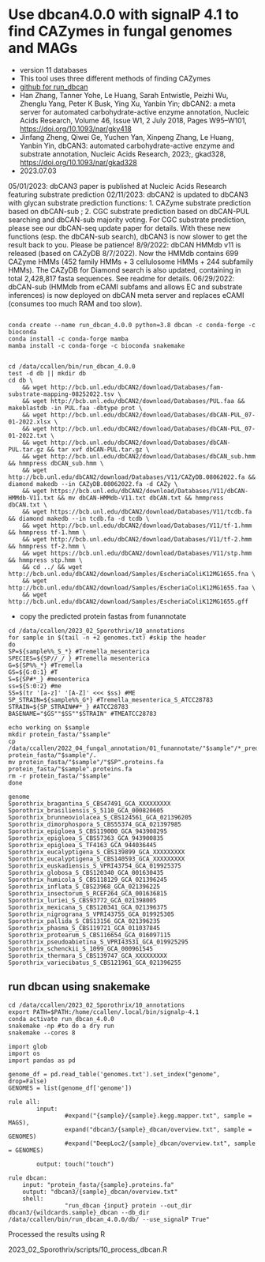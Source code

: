 # Use dbcan4.0.0 with signalP 4.1 to find CAZymes in fungal genomes and MAGs
* version 11 databases
* This tool uses three different methods of finding CAZymes
* [github for run_dbcan](https://github.com/linnabrown/run_dbcan)
* Han Zhang, Tanner Yohe, Le Huang, Sarah Entwistle, Peizhi Wu, Zhenglu Yang, Peter K Busk, Ying Xu, Yanbin Yin; dbCAN2: a meta server for automated carbohydrate-active enzyme annotation, Nucleic Acids Research, Volume 46, Issue W1, 2 July 2018, Pages W95–W101, https://doi.org/10.1093/nar/gky418
* Jinfang Zheng, Qiwei Ge, Yuchen Yan, Xinpeng Zhang, Le Huang, Yanbin Yin, dbCAN3: automated carbohydrate-active enzyme and substrate annotation, Nucleic Acids Research, 2023;, gkad328, https://doi.org/10.1093/nar/gkad328
* 2023.07.03


05/01/2023: dbCAN3 paper is published at Nucleic Acids Research featuring substrate prediction
02/11/2023: dbCAN2 is updated to dbCAN3 with glycan substrate prediction functions: 1. CAZyme substrate prediction based on dbCAN-sub ; 2. CGC substrate prediction based on dbCAN-PUL searching and dbCAN-sub majority voting. For CGC substrate prediction, please see our dbCAN-seq update paper for details. With these new functions (esp. the dbCAN-sub search), dbCAN3 is now slower to get the result back to you. Please be patience!
8/9/2022: dbCAN HMMdb v11 is released (based on CAZyDB 8/7/2022). Now the HMMdb contains 699 CAZyme HMMs (452 family HMMs + 3 cellulosome HMMs + 244 subfamily HMMs). The CAZyDB for Diamond search is also updated, containing in total 2,428,817 fasta sequences. See readme for details.
06/29/2022: dbCAN-sub (HMMdb from eCAMI subfams and allows EC and substrate inferences) is now deployed on dbCAN meta server and replaces eCAMI (consumes too much RAM and too slow).

```

conda create --name run_dbcan_4.0.0 python=3.8 dbcan -c conda-forge -c bioconda
conda install -c conda-forge mamba
mamba install -c conda-forge -c bioconda snakemake


cd /data/ccallen/bin/run_dbcan_4.0.0
test -d db || mkdir db
cd db \
    && wget http://bcb.unl.edu/dbCAN2/download/Databases/fam-substrate-mapping-08252022.tsv \
    && wget http://bcb.unl.edu/dbCAN2/download/Databases/PUL.faa && makeblastdb -in PUL.faa -dbtype prot \
    && wget http://bcb.unl.edu/dbCAN2/download/Databases/dbCAN-PUL_07-01-2022.xlsx \
    && wget http://bcb.unl.edu/dbCAN2/download/Databases/dbCAN-PUL_07-01-2022.txt \
    && wget http://bcb.unl.edu/dbCAN2/download/Databases/dbCAN-PUL.tar.gz && tar xvf dbCAN-PUL.tar.gz \
    && wget http://bcb.unl.edu/dbCAN2/download/Databases/dbCAN_sub.hmm && hmmpress dbCAN_sub.hmm \
    && wget http://bcb.unl.edu/dbCAN2/download/Databases/V11/CAZyDB.08062022.fa && diamond makedb --in CAZyDB.08062022.fa -d CAZy \
    && wget https://bcb.unl.edu/dbCAN2/download/Databases/V11/dbCAN-HMMdb-V11.txt && mv dbCAN-HMMdb-V11.txt dbCAN.txt && hmmpress dbCAN.txt \
    && wget https://bcb.unl.edu/dbCAN2/download/Databases/V11/tcdb.fa && diamond makedb --in tcdb.fa -d tcdb \
    && wget http://bcb.unl.edu/dbCAN2/download/Databases/V11/tf-1.hmm && hmmpress tf-1.hmm \
    && wget http://bcb.unl.edu/dbCAN2/download/Databases/V11/tf-2.hmm && hmmpress tf-2.hmm \
    && wget https://bcb.unl.edu/dbCAN2/download/Databases/V11/stp.hmm && hmmpress stp.hmm \
    && cd ../ && wget http://bcb.unl.edu/dbCAN2/download/Samples/EscheriaColiK12MG1655.fna \
    && wget http://bcb.unl.edu/dbCAN2/download/Samples/EscheriaColiK12MG1655.faa \
    && wget http://bcb.unl.edu/dbCAN2/download/Samples/EscheriaColiK12MG1655.gff
```

* copy the predicted protein fastas from funannotate
```
cd /data/ccallen/2023_02_Sporothrix/10_annotations
for sample in $(tail -n +2 genomes.txt) #skip the header
do
SP=${sample%%_S_*} #Tremella_mesenterica
SPECIES=${SP//_/ } #Tremella mesenterica
G=${SP%%_*} #Tremella
GS=${G:0:1} #T
S=${SP#*_} #mesenterica
ss=${S:0:2} #me
SS=$(tr '[a-z]' '[A-Z]' <<< $ss) #ME
SP_STRAIN=${sample%%_G*} #Tremella_mesenterica_S_ATCC28783
STRAIN=${SP_STRAIN##*_} #ATCC28783
BASENAME="$GS""$SS""$STRAIN" #TMEATCC28783

echo working on $sample
mkdir protein_fasta/"$sample"
cp /data/ccallen/2022_04_fungal_annotation/01_funannotate/"$sample"/*_preds/predict_results/"$SP".proteins.fa protein_fasta/"$sample"/.
mv protein_fasta/"$sample"/"$SP".proteins.fa protein_fasta/"$sample".proteins.fa
rm -r protein_fasta/"$sample"
done
```

```cat genomes.txt
genome
Sporothrix_bragantina_S_CBS47491_GCA_XXXXXXXXX
Sporothrix_brasiliensis_S_5110_GCA_000820605
Sporothrix_brunneoviolacea_S_CBS124561_GCA_021396205
Sporothrix_dimorphospora_S_CBS55374_GCA_021397985
Sporothrix_epigloea_S_CBS119000_GCA_943908295
Sporothrix_epigloea_S_CBS57363_GCA_943900835
Sporothrix_epigloea_S_TF4163_GCA_944036445
Sporothrix_eucalyptigena_S_CBS139899_GCA_XXXXXXXXX
Sporothrix_eucalyptigena_S_CBS140593_GCA_XXXXXXXXX
Sporothrix_euskadiensis_S_VPRI43754_GCA_019925375
Sporothrix_globosa_S_CBS120340_GCA_001630435
Sporothrix_humicola_S_CBS118129_GCA_021396245
Sporothrix_inflata_S_CBS23968_GCA_021396225
Sporothrix_insectorum_S_RCEF264_GCA_001636815
Sporothrix_luriei_S_CBS93772_GCA_021398005
Sporothrix_mexicana_S_CBS120341_GCA_021396375
Sporothrix_nigrograna_S_VPRI43755_GCA_019925305
Sporothrix_pallida_S_CBS13156_GCA_021396235
Sporothrix_phasma_S_CBS119721_GCA_011037845
Sporothrix_protearum_S_CBS116654_GCA_016097115
Sporothrix_pseudoabietina_S_VPRI43531_GCA_019925295
Sporothrix_schenckii_S_1099_GCA_000961545
Sporothrix_thermara_S_CBS139747_GCA_XXXXXXXXX
Sporothrix_variecibatus_S_CBS121961_GCA_021396255
```

## run dbcan using snakemake

```
cd /data/ccallen/2023_02_Sporothrix/10_annotations
export PATH=$PATH:/home/ccallen/.local/bin/signalp-4.1
conda activate run_dbcan_4.0.0
snakemake -np #to do a dry run
snakemake --cores 8
```

```snakefile
import glob
import os
import pandas as pd

genome_df = pd.read_table('genomes.txt').set_index("genome", drop=False)
GENOMES = list(genome_df['genome'])

rule all:
        input:
                #expand("{sample}/{sample}.kegg.mapper.txt", sample = MAGS),
                expand("dbcan3/{sample}_dbcan/overview.txt", sample = GENOMES)
                #expand("DeepLoc2/{sample}_dbcan/overview.txt", sample = GENOMES)
                
        output: touch("touch")

rule dbcan:
    input: "protein_fasta/{sample}.proteins.fa"
    output: "dbcan3/{sample}_dbcan/overview.txt"
    shell:
                "run_dbcan {input} protein --out_dir dbcan3/{wildcards.sample}_dbcan --db_dir /data/ccallen/bin/run_dbcan_4.0.0/db/ --use_signalP True"
```



Processed the results using R

2023_02_Sporothrix/scripts/10_process_dbcan.R